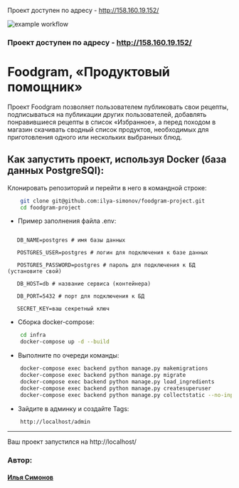 Проект доступен по адресу - http://158.160.19.152/

![example workflow](https://github.com/carden-code/foodgram-project-react/actions/workflows/main.yml/badge.svg)

### Проект доступен по адресу - http://158.160.19.152/

# Foodgram, «Продуктовый помощник»
 Проект Foodgram позволяет пользователем публиковать свои рецепты, подписываться на публикации других пользователей, добавлять понравившиеся рецепты в список «Избранное», а перед походом в магазин скачивать сводный список продуктов, необходимых для приготовления одного или нескольких выбранных блюд.


## Как запустить проект, используя Docker (база данных PostgreSQl):
Клонировать репозиторий и перейти в него в командной строке:
```bash
    git clone git@github.com:ilya-simonov/foodgram-project.git
    cd foodgram-project
```

- Пример заполнения файла .env:

```DB_ENGINE=django.db.backends.postgresql # указываем, что работаем c postgresql

   DB_NAME=postgres # имя базы данных

   POSTGRES_USER=postgres # логин для подключения к базе данных

   POSTGRES_PASSWORD=postgres # пароль для подключения к БД (установите свой)

   DB_HOST=db # название сервиса (контейнера)

   DB_PORT=5432 # порт для подключения к БД

   SECRET_KEY=ваш секретный ключ
```

- Cборка docker-compose:

```bash
    cd infra
    docker-compose up -d --build 
```
- Выполните по очереди команды:

```bash
    docker-compose exec backend python manage.py makemigrations
    docker-compose exec backend python manage.py migrate
    docker-compose exec backend python manage.py load_ingredients
    docker-compose exec backend python manage.py createsuperuser
    docker-compose exec backend python manage.py collectstatic --no-input 
```

- Зайдите в админку и создайте Tags:

```bash
    http://localhost/admin
```
____
Ваш проект запустился на http://localhost/

### Автор:

#### [Илья Симонов](https://github.com/ilya-simonov "Ilya Simonov")
